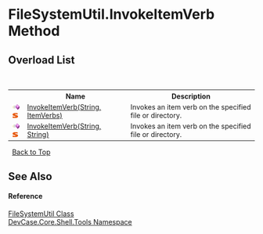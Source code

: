 # FileSystemUtil.InvokeItemVerb Method 
 


## Overload List
&nbsp;<table><tr><th></th><th>Name</th><th>Description</th></tr><tr><td>![Public method](media/pubmethod.gif "Public method")![Static member](media/static.gif "Static member")</td><td><a href="M_DevCase_Core_Shell_Tools_FileSystemUtil_InvokeItemVerb">InvokeItemVerb(String, ItemVerbs)</a></td><td>
Invokes an item verb on the specified file or directory.</td></tr><tr><td>![Public method](media/pubmethod.gif "Public method")![Static member](media/static.gif "Static member")</td><td><a href="M_DevCase_Core_Shell_Tools_FileSystemUtil_InvokeItemVerb_1">InvokeItemVerb(String, String)</a></td><td>
Invokes an item verb on the specified file or directory.</td></tr></table>&nbsp;
<a href="#filesystemutil.invokeitemverb-method">Back to Top</a>

## See Also


#### Reference
<a href="T_DevCase_Core_Shell_Tools_FileSystemUtil">FileSystemUtil Class</a><br /><a href="N_DevCase_Core_Shell_Tools">DevCase.Core.Shell.Tools Namespace</a><br />